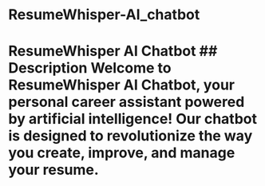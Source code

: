 # ResumeWhisper-AI_chatbot
# ResumeWhisper AI Chatbot    ## Description  Welcome to ResumeWhisper AI Chatbot, your personal career assistant powered by artificial intelligence! Our chatbot is designed to revolutionize the way you create, improve, and manage your resume.
